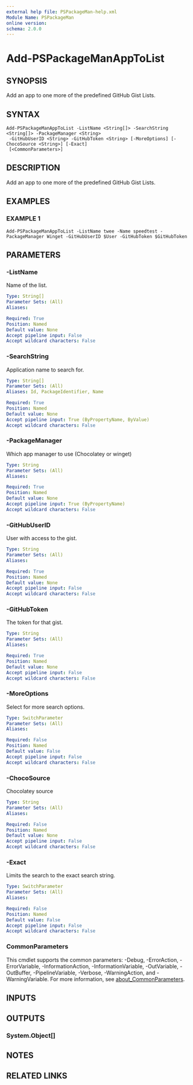 ```yaml
---
external help file: PSPackageMan-help.xml
Module Name: PSPackageMan
online version:
schema: 2.0.0
---
```


# Add-PSPackageManAppToList

## SYNOPSIS
Add an app to one more of the predefined GitHub Gist Lists.

## SYNTAX

```
Add-PSPackageManAppToList -ListName <String[]> -SearchString <String[]> -PackageManager <String>
 -GitHubUserID <String> -GitHubToken <String> [-MoreOptions] [-ChocoSource <String>] [-Exact]
 [<CommonParameters>]
```

## DESCRIPTION
Add an app to one more of the predefined GitHub Gist Lists.

## EXAMPLES

### EXAMPLE 1
```
Add-PSPackageManAppToList -ListName twee -Name speedtest -PackageManager Winget -GitHubUserID $User -GitHubToken $GitHubToken
```

## PARAMETERS

### -ListName
Name of the list.

```yaml
Type: String[]
Parameter Sets: (All)
Aliases:

Required: True
Position: Named
Default value: None
Accept pipeline input: False
Accept wildcard characters: False
```

### -SearchString
Application name to search for.

```yaml
Type: String[]
Parameter Sets: (All)
Aliases: Id, PackageIdentifier, Name

Required: True
Position: Named
Default value: None
Accept pipeline input: True (ByPropertyName, ByValue)
Accept wildcard characters: False
```

### -PackageManager
Which app manager to use (Chocolatey or winget)

```yaml
Type: String
Parameter Sets: (All)
Aliases:

Required: True
Position: Named
Default value: None
Accept pipeline input: True (ByPropertyName)
Accept wildcard characters: False
```

### -GitHubUserID
User with access to the gist.

```yaml
Type: String
Parameter Sets: (All)
Aliases:

Required: True
Position: Named
Default value: None
Accept pipeline input: False
Accept wildcard characters: False
```

### -GitHubToken
The token for that gist.

```yaml
Type: String
Parameter Sets: (All)
Aliases:

Required: True
Position: Named
Default value: None
Accept pipeline input: False
Accept wildcard characters: False
```

### -MoreOptions
Select for more search options.

```yaml
Type: SwitchParameter
Parameter Sets: (All)
Aliases:

Required: False
Position: Named
Default value: False
Accept pipeline input: False
Accept wildcard characters: False
```

### -ChocoSource
Chocolatey source

```yaml
Type: String
Parameter Sets: (All)
Aliases:

Required: False
Position: Named
Default value: None
Accept pipeline input: False
Accept wildcard characters: False
```

### -Exact
Limits the search to the exact search string.

```yaml
Type: SwitchParameter
Parameter Sets: (All)
Aliases:

Required: False
Position: Named
Default value: False
Accept pipeline input: False
Accept wildcard characters: False
```

### CommonParameters
This cmdlet supports the common parameters: -Debug, -ErrorAction, -ErrorVariable, -InformationAction, -InformationVariable, -OutVariable, -OutBuffer, -PipelineVariable, -Verbose, -WarningAction, and -WarningVariable. For more information, see [about_CommonParameters](http://go.microsoft.com/fwlink/?LinkID=113216).

## INPUTS

## OUTPUTS

### System.Object[]
## NOTES

## RELATED LINKS
